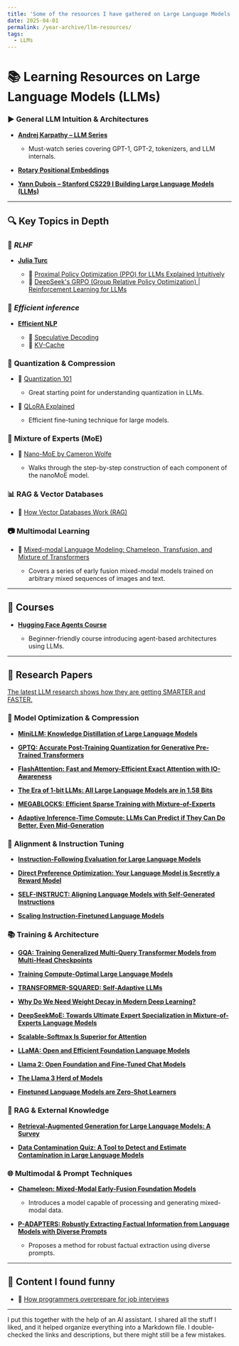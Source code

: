 ```yaml
---
title: 'Some of the resources I have gathered on Large Language Models (LLMs)'
date: 2025-04-01
permalink: /year-archive/llm-resources/
tags:
  - LLMs
---
```


# 📚 Learning Resources on Large Language Models (LLMs)


### ▶️ **General LLM Intuition & Architectures**

* **[Andrej Karpathy – LLM Series](https://www.youtube.com/@AndrejKarpathy)**

  * Must-watch series covering GPT-1, GPT-2, tokenizers, and LLM internals.
* **[Rotary Positional Embeddings](https://www.youtube.com/watch?v=o29P0Kpobz0)**
*  **[Yann Dubois – Stanford CS229 I Building Large Language Models (LLMs)](https://www.youtube.com/watch?v=9vM4p9NN0Ts&t=1021s)**
---

## 🔍 **Key Topics in Depth**

### 🧮 ***RLHF***

* **[Julia Turc](https://www.youtube.com/@juliaturc1)**

  * 🔗 [Proximal Policy Optimization (PPO) for LLMs Explained Intuitively
](https://www.youtube.com/watch?v=8jtAzxUwDj0)
  * 🔗 [DeepSeek's GRPO (Group Relative Policy Optimization) | Reinforcement Learning for LLMs
](https://www.youtube.com/watch?v=xT4jxQUl0X8&t=990s)

### 🧮 ***Efficient inference***

* **[Efficient NLP](https://www.youtube.com/@EfficientNLP)**

  * 🔗 [Speculative Decoding](https://www.youtube.com/watch?v=S-8yr_RibJ4)
  * 🔗 [KV-Cache](https://www.youtube.com/watch?v=80bIUggRJf4)

### 🧮 **Quantization & Compression**

* 🔗 [Quantization 101](https://www.youtube.com/watch?v=0VdNflU08yA)

  * Great starting point for understanding quantization in LLMs.
* 🔗 [QLoRA Explained](https://www.youtube.com/watch?v=XpoKB3usmKc)

  * Efficient fine-tuning technique for large models.

### 🧠 **Mixture of Experts (MoE)**

* 📰 [Nano-MoE by Cameron Wolfe](https://cameronrwolfe.substack.com/p/nano-moe)

  * Walks through the step-by-step construction of each component of the nanoMoE model. 

### 📊 **RAG & Vector Databases**

* 🔗 [How Vector Databases Work (RAG)](https://www.youtube.com/watch?v=035I2WKj5F0)


### 📷 **Multimodal Learning**

* 🔗 [Mixed-modal Language Modeling: Chameleon, Transfusion, and Mixture of Transformers](https://www.youtube.com/watch?v=JYMXlmSM_Ew&t=3494s)

  * Covers a series of early fusion mixed-modal models trained on arbitrary mixed sequences of images and text.

---

## 🧠 **Courses**

* **[Hugging Face Agents Course](https://huggingface.co/learn/agents-course/unit0/introduction)**

  * Beginner-friendly course introducing agent-based architectures using LLMs.

---

## 🔬 **Research Papers**

[The latest LLM research shows how they are getting SMARTER and FASTER.](https://www.youtube.com/watch?v=_Y3BfN9v3sA&t=2s)
### 🔧 **Model Optimization & Compression**

* **[MiniLLM: Knowledge Distillation of Large Language Models](https://arxiv.org/abs/2306.08543)**


* **[GPTQ: Accurate Post-Training Quantization for Generative Pre-Trained Transformers](https://arxiv.org/abs/2210.17323)**

* **[FlashAttention: Fast and Memory-Efficient Exact Attention with IO-Awareness](https://arxiv.org/abs/2205.14135)**


* **[The Era of 1-bit LLMs: All Large Language Models are in 1.58 Bits](https://arxiv.org/abs/2402.17764)**

* **[MEGABLOCKS: Efficient Sparse Training with Mixture-of-Experts](https://arxiv.org/abs/2211.15841)**


* **[Adaptive Inference-Time Compute: LLMs Can Predict if They Can Do Better, Even Mid-Generation](https://arxiv.org/abs/2410.02725)**


### 🧠 **Alignment & Instruction Tuning**

* **[Instruction-Following Evaluation for Large Language Models](https://arxiv.org/abs/2311.07911)**


* **[Direct Preference Optimization: Your Language Model is Secretly a Reward Model](https://arxiv.org/abs/2305.18290)**


* **[SELF-INSTRUCT: Aligning Language Models with Self-Generated Instructions](https://arxiv.org/abs/2212.10560)**


* **[Scaling Instruction-Finetuned Language Models](https://arxiv.org/abs/2210.11416)**



### 📚 **Training & Architecture**

* **[GQA: Training Generalized Multi-Query Transformer Models from Multi-Head Checkpoints](https://arxiv.org/abs/2305.13245)**

* **[Training Compute-Optimal Large Language Models](https://arxiv.org/abs/2203.15556)**

* **[TRANSFORMER-SQUARED: Self-Adaptive LLMs](https://arxiv.org/abs/2501.06252)**

* **[Why Do We Need Weight Decay in Modern Deep Learning?](https://arxiv.org/abs/2310.04415)**

* **[DeepSeekMoE: Towards Ultimate Expert Specialization in Mixture-of-Experts Language Models](https://arxiv.org/abs/2401.06066)**

* **[Scalable-Softmax Is Superior for Attention](https://arxiv.org/abs/2501.19399)**


* **[LLaMA: Open and Efficient Foundation Language Models](https://arxiv.org/abs/2302.13971)**


* **[Llama 2: Open Foundation and Fine-Tuned Chat Models](https://arxiv.org/abs/2307.09288)**


* **[The Llama 3 Herd of Models](https://arxiv.org/abs/2407.21783)**


* **[Finetuned Language Models are Zero-Shot Learners](https://arxiv.org/abs/2109.01652)**


### 🧩 **RAG & External Knowledge**

* **[Retrieval-Augmented Generation for Large Language Models: A Survey](https://arxiv.org/abs/2312.10997)**


* **[Data Contamination Quiz: A Tool to Detect and Estimate Contamination in Large Language Models](https://arxiv.org/abs/2311.06233)**


### 🌐 **Multimodal & Prompt Techniques**

* **[Chameleon: Mixed-Modal Early-Fusion Foundation Models](https://arxiv.org/abs/2405.09818)**

  * Introduces a model capable of processing and generating mixed-modal data.

* **[P-ADAPTERS: Robustly Extracting Factual Information from Language Models with Diverse Prompts](https://arxiv.org/abs/2110.07280)**

  * Proposes a method for robust factual extraction using diverse prompts.

---

## 💼 **Content I found funny**

* 🔗 [How programmers overprepare for job interviews](https://www.youtube.com/watch?v=5bId3N7QZec)

---

I put this together with the help of an AI assistant. I shared all the stuff I liked, and it helped organize everything into a Markdown file. I double-checked the links and descriptions, but there might still be a few mistakes.